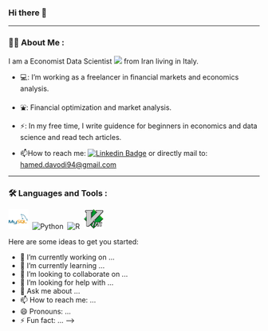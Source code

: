 ### Hi there 👋
---

### :man_technologist: About Me :

I am a Economist Data Scientist <img src="https://media.giphy.com/media/WUlplcMpOCEmTGBtBW/giphy.gif" width="30"> from Iran living in Italy.

- 💻: I’m working as a freelancer in financial markets and economics analysis.

- ⛲: Financial optimization and market analysis.

- ⚡: In my free time, I write guidence for beginners in economics and data science and read tech articles.

- :mailbox:How to reach me: [![Linkedin Badge](https://img.shields.io/badge/-hamed-blue?style=flat&logo=Linkedin&logoColor=white)](linkedin.com/in/hamed-davoodi-632a4591) or directly mail to: hamed.davodi94@gmail.com


---

### :hammer_and_wrench: Languages and Tools :

<div>
  <img src="https://github.com/devicons/devicon/blob/master/icons/mysql/mysql-original-wordmark.svg" title="MySQL"  alt="MySQL" width="40" height="40"/>&nbsp;
    <img src="https://github.com/devicons/devicon/blob/master/icons/python/python-orginal.svg" title="Python"  alt="Python" width="40" height="40"/>&nbsp;
    <img src="https://github.com/devicons/devicon/blob/master/icons/R/r-orginal.svg" title="R"  alt="R" width="40" height="40"/>&nbsp;
    <img src="https://github.com/devicons/devicon/blob/master/icons/vim/vim-original.svg" title="vim"  alt="vim" width="40" height="40"/>&nbsp;
    
Here are some ideas to get you started:

- 🔭 I’m currently working on ...
- 🌱 I’m currently learning ...
- 👯 I’m looking to collaborate on ...
- 🤔 I’m looking for help with ...
- 💬 Ask me about ...
- 📫 How to reach me: ...
- 😄 Pronouns: ...
- ⚡ Fun fact: ...
-->
